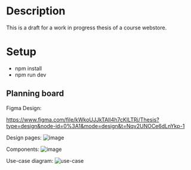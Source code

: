# Description
This is a draft for a work in progress thesis of a course webstore.

# Setup
- npm install
- npm run dev

## Planning board
Figma Design: 

https://www.figma.com/file/kWkoUJJkTAlI4h7cKILTRj/Thesis?type=design&node-id=0%3A1&mode=design&t=Nqv2UNOCe6dLnYkp-1

Design pages:
![image](https://github.com/ChimiChumi/courseshop-thesis/assets/113592108/c4472810-c39b-4c43-990d-1799a8347eee) 

Components:
![image](https://github.com/ChimiChumi/courseshop-thesis/assets/113592108/a32c18cc-21b2-47d5-b029-67443428931b)

Use-case diagram:
![use-case](https://github.com/ChimiChumi/courseshop-thesis/assets/113592108/d7da732c-dc8a-4967-8a90-d1f2a0e0ae30)

